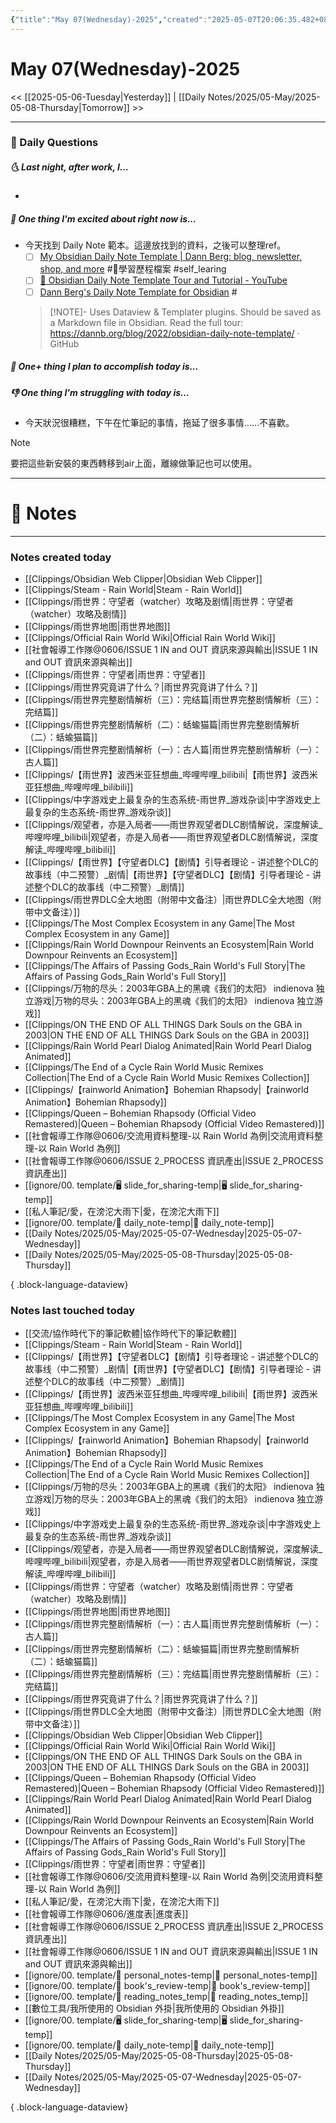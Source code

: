 ```yaml
---
{"title":"May 07(Wednesday)-2025","created":"2025-05-07T20:06:35.482+08:00","tags":["#dailt_notes"],"dg-publish":true,"permalink":"/Daily Notes/2025/05-May/2025-05-07-Wednesday/","dgPassFrontmatter":true,"updated":"2025-05-07T20:31:29.476+08:00"}
---
```



# May 07(Wednesday)-2025


<< [[2025-05-06-Tuesday\|Yesterday]] | [[Daily Notes/2025/05-May/2025-05-08-Thursday\|Tomorrow]] >>


---
### 📅 Daily Questions
##### 🌜 Last night, after work, I...
- 

##### 🙌 One thing I'm excited about right now is...

- 今天找到 Daily Note 範本。這邊放找到的資料，之後可以整理ref。
   - [ ] [My Obsidian Daily Note Template | Dann Berg: blog, newsletter, shop, and more](https://dannb.org/blog/2022/obsidian-daily-note-template/) #🎯學習歷程檔案  #self_learing 
   - [ ] [📆 Obsidian Daily Note Template Tour and Tutorial - YouTube](https://www.youtube.com/watch?v=v84uSIqqVPQ) 
   - [ ] [Dann Berg's Daily Note Template for Obsidian](https://gist.github.com/dannberg/48ea2ba3fc0abdf3f219c6ad8bc78eb6) #
   > [!NOTE]-
   > Uses Dataview & Templater plugins. Should be saved as a Markdown file in Obsidian. Read the full tour: https://dannb.org/blog/2022/obsidian-daily-note-template/ · GitHub

##### 🚀 One+ thing I plan to accomplish today is...


##### 👎 One thing I'm struggling with today is...
- 今天狀況很糟糕，下午在忙筆記的事情，拖延了很多事情……不喜歡。

> [!NOTE] 
> 要把這些新安裝的東西轉移到air上面，離線做筆記也可以使用。


---

# 📝 Notes


---


### Notes created today

- [[Clippings/Obsidian Web Clipper\|Obsidian Web Clipper]]
- [[Clippings/Steam - Rain World\|Steam - Rain World]]
- [[Clippings/雨世界：守望者（watcher）攻略及剧情\|雨世界：守望者（watcher）攻略及剧情]]
- [[Clippings/雨世界地图\|雨世界地图]]
- [[Clippings/Official Rain World Wiki\|Official Rain World Wiki]]
- [[社會報導工作隊@0606/ISSUE 1 IN and OUT 資訊來源與輸出\|ISSUE 1 IN and OUT 資訊來源與輸出]]
- [[Clippings/雨世界：守望者\|雨世界：守望者]]
- [[Clippings/雨世界究竟讲了什么？\|雨世界究竟讲了什么？]]
- [[Clippings/雨世界完整剧情解析（三）：完结篇\|雨世界完整剧情解析（三）：完结篇]]
- [[Clippings/雨世界完整剧情解析（二）：蛞蝓猫篇\|雨世界完整剧情解析（二）：蛞蝓猫篇]]
- [[Clippings/雨世界完整剧情解析（一）：古人篇\|雨世界完整剧情解析（一）：古人篇]]
- [[Clippings/【雨世界】波西米亚狂想曲_哔哩哔哩_bilibili\|【雨世界】波西米亚狂想曲_哔哩哔哩_bilibili]]
- [[Clippings/中字游戏史上最复杂的生态系统-雨世界_游戏杂谈\|中字游戏史上最复杂的生态系统-雨世界_游戏杂谈]]
- [[Clippings/观望者，亦是入局者——雨世界观望者DLC剧情解说，深度解读_哔哩哔哩_bilibili\|观望者，亦是入局者——雨世界观望者DLC剧情解说，深度解读_哔哩哔哩_bilibili]]
- [[Clippings/【雨世界】【守望者DLC】【剧情】引导者理论 - 讲述整个DLC的故事线（中二预警）_剧情\|【雨世界】【守望者DLC】【剧情】引导者理论 - 讲述整个DLC的故事线（中二预警）_剧情]]
- [[Clippings/雨世界DLC全大地图（附带中文备注）\|雨世界DLC全大地图（附带中文备注）]]
- [[Clippings/The Most Complex Ecosystem in any Game\|The Most Complex Ecosystem in any Game]]
- [[Clippings/Rain World Downpour Reinvents an Ecosystem\|Rain World Downpour Reinvents an Ecosystem]]
- [[Clippings/The Affairs of Passing Gods_Rain World's Full Story\|The Affairs of Passing Gods_Rain World's Full Story]]
- [[Clippings/万物的尽头：2003年GBA上的黑魂《我们的太阳》  indienova 独立游戏\|万物的尽头：2003年GBA上的黑魂《我们的太阳》  indienova 独立游戏]]
- [[Clippings/ON THE END OF ALL THINGS Dark Souls on the GBA in 2003\|ON THE END OF ALL THINGS Dark Souls on the GBA in 2003]]
- [[Clippings/Rain World  Pearl Dialog Animated\|Rain World  Pearl Dialog Animated]]
- [[Clippings/The End of a Cycle  Rain World Music Remixes Collection\|The End of a Cycle  Rain World Music Remixes Collection]]
- [[Clippings/【rainworld Animation】Bohemian Rhapsody\|【rainworld Animation】Bohemian Rhapsody]]
- [[Clippings/Queen – Bohemian Rhapsody (Official Video Remastered)\|Queen – Bohemian Rhapsody (Official Video Remastered)]]
- [[社會報導工作隊@0606/交流用資料整理-以 Rain World 為例\|交流用資料整理-以 Rain World 為例]]
- [[社會報導工作隊@0606/ISSUE 2_PROCESS 資訊產出\|ISSUE 2_PROCESS 資訊產出]]
- [[ignore/00. template/🖥️ slide_for_sharing-temp\|🖥️ slide_for_sharing-temp]]
- [[私人筆記/愛，在滂沱大雨下\|愛，在滂沱大雨下]]
- [[ignore/00. template/📆 daily_note-temp\|📆 daily_note-temp]]
- [[Daily Notes/2025/05-May/2025-05-07-Wednesday\|2025-05-07-Wednesday]]
- [[Daily Notes/2025/05-May/2025-05-08-Thursday\|2025-05-08-Thursday]]

{ .block-language-dataview}

### Notes last touched today
- [[交流/協作時代下的筆記軟體\|協作時代下的筆記軟體]]
- [[Clippings/Steam - Rain World\|Steam - Rain World]]
- [[Clippings/【雨世界】【守望者DLC】【剧情】引导者理论 - 讲述整个DLC的故事线（中二预警）_剧情\|【雨世界】【守望者DLC】【剧情】引导者理论 - 讲述整个DLC的故事线（中二预警）_剧情]]
- [[Clippings/【雨世界】波西米亚狂想曲_哔哩哔哩_bilibili\|【雨世界】波西米亚狂想曲_哔哩哔哩_bilibili]]
- [[Clippings/The Most Complex Ecosystem in any Game\|The Most Complex Ecosystem in any Game]]
- [[Clippings/【rainworld Animation】Bohemian Rhapsody\|【rainworld Animation】Bohemian Rhapsody]]
- [[Clippings/The End of a Cycle  Rain World Music Remixes Collection\|The End of a Cycle  Rain World Music Remixes Collection]]
- [[Clippings/万物的尽头：2003年GBA上的黑魂《我们的太阳》  indienova 独立游戏\|万物的尽头：2003年GBA上的黑魂《我们的太阳》  indienova 独立游戏]]
- [[Clippings/中字游戏史上最复杂的生态系统-雨世界_游戏杂谈\|中字游戏史上最复杂的生态系统-雨世界_游戏杂谈]]
- [[Clippings/观望者，亦是入局者——雨世界观望者DLC剧情解说，深度解读_哔哩哔哩_bilibili\|观望者，亦是入局者——雨世界观望者DLC剧情解说，深度解读_哔哩哔哩_bilibili]]
- [[Clippings/雨世界：守望者（watcher）攻略及剧情\|雨世界：守望者（watcher）攻略及剧情]]
- [[Clippings/雨世界地图\|雨世界地图]]
- [[Clippings/雨世界完整剧情解析（一）：古人篇\|雨世界完整剧情解析（一）：古人篇]]
- [[Clippings/雨世界完整剧情解析（二）：蛞蝓猫篇\|雨世界完整剧情解析（二）：蛞蝓猫篇]]
- [[Clippings/雨世界完整剧情解析（三）：完结篇\|雨世界完整剧情解析（三）：完结篇]]
- [[Clippings/雨世界究竟讲了什么？\|雨世界究竟讲了什么？]]
- [[Clippings/雨世界DLC全大地图（附带中文备注）\|雨世界DLC全大地图（附带中文备注）]]
- [[Clippings/Obsidian Web Clipper\|Obsidian Web Clipper]]
- [[Clippings/Official Rain World Wiki\|Official Rain World Wiki]]
- [[Clippings/ON THE END OF ALL THINGS Dark Souls on the GBA in 2003\|ON THE END OF ALL THINGS Dark Souls on the GBA in 2003]]
- [[Clippings/Queen – Bohemian Rhapsody (Official Video Remastered)\|Queen – Bohemian Rhapsody (Official Video Remastered)]]
- [[Clippings/Rain World  Pearl Dialog Animated\|Rain World  Pearl Dialog Animated]]
- [[Clippings/Rain World Downpour Reinvents an Ecosystem\|Rain World Downpour Reinvents an Ecosystem]]
- [[Clippings/The Affairs of Passing Gods_Rain World's Full Story\|The Affairs of Passing Gods_Rain World's Full Story]]
- [[Clippings/雨世界：守望者\|雨世界：守望者]]
- [[社會報導工作隊@0606/交流用資料整理-以 Rain World 為例\|交流用資料整理-以 Rain World 為例]]
- [[私人筆記/愛，在滂沱大雨下\|愛，在滂沱大雨下]]
- [[社會報導工作隊@0606/進度表\|進度表]]
- [[社會報導工作隊@0606/ISSUE 2_PROCESS 資訊產出\|ISSUE 2_PROCESS 資訊產出]]
- [[社會報導工作隊@0606/ISSUE 1 IN and OUT 資訊來源與輸出\|ISSUE 1 IN and OUT 資訊來源與輸出]]
- [[ignore/00. template/📝 personal_notes-temp\|📝 personal_notes-temp]]
- [[ignore/00. template/🔖 book's_review-temp\|🔖 book's_review-temp]]
- [[ignore/00. template/📖 reading_notes_temp\|📖 reading_notes_temp]]
- [[數位工具/我所使用的 Obsidian 外掛\|我所使用的 Obsidian 外掛]]
- [[ignore/00. template/🖥️ slide_for_sharing-temp\|🖥️ slide_for_sharing-temp]]
- [[ignore/00. template/📆 daily_note-temp\|📆 daily_note-temp]]
- [[Daily Notes/2025/05-May/2025-05-08-Thursday\|2025-05-08-Thursday]]
- [[Daily Notes/2025/05-May/2025-05-07-Wednesday\|2025-05-07-Wednesday]]

{ .block-language-dataview}


